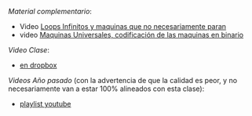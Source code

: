 *Material complementario*: 
- Video [Loops Infinitos y maquinas que no necesariamente paran](https://drive.google.com/file/d/1hLPjH5Un8bo7buxZDNXlE01XPqo-5R0C/view?usp=sharing)
- video [Maquinas Universales, codificación de las maquinas en binario](https://drive.google.com/file/d/1Yz8uvfvfwp-j3zNRld7G7jvIusnLqZ-B/view?usp=sharing)


*Video Clase*: 
- [en dropbox](https://drive.google.com/file/d/1c31QHCfq1GFRstM7p2EWZmJVvKAnGUPg/view?usp=sharing)

*Videos Año pasado* (con la advertencia de que la calidad es peor, y no necesariamente van a estar 100% alineados con esta clase): 
- [playlist youtube](https://www.youtube.com/playlist?list=PLeLV_ztnnBSg1A1vR0vsgl-2fIMLi6da1)
